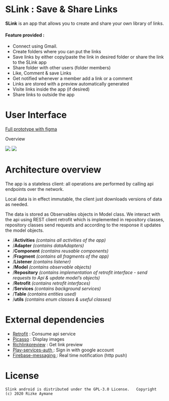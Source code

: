# SLink : Save & Share Links
**SLink** is an app that allows you to create and share your own library of links.

#### Feature provided :
- Connect using Gmail.
- Create folders where you can put the links
- Save links by either copy/paste the link in desired folder or share the link to the SLink app
- Share folder with other users (folder members)
- Like, Comment & save Links
- Get notified whenever a member add a link or a comment
- Links are stored with a preview automatically generated
- Visite links inside the app (if desired) 
- Share links to outside the app

# User Interface
[Full prototype with figma](https://www.figma.com/file/hHpYJ3TWeo1PSPcAVX0EEu/SLink?node-id=0%3A1 "Full prototype with figma")

Overview

 [![](https://slink.s3.us-east-2.amazonaws.com/overview1.png)](https://slink.s3.us-east-2.amazonaws.com/overview1.png)
[![](https://slink.s3.us-east-2.amazonaws.com/overview3.png)](https://slink.s3.us-east-2.amazonaws.com/overview3.png)

# Architecture overview
The app is a stateless client: all operations are performed
by calling api endpoints over the network.

Local data is in effect immutable, the client just downloads versions of data as needed. 

The data is stored as Observables objects in Model class. We interact with the api using REST client retrofit which is implemented in repository classes, repository classes send requests and according to the response it updates the model objects.  

- /**Activities**	*(contains all activities of the app)*
- /**Adapter**	*(contains dataAdapters)*
- /**Component**	*(contains reusable components)*
- /**Fragment** 	*(contains all fragments of the app)*
- /**Listener**	*(contains listener)*
- /**Model**		*(contains observable objects)*
- /**Repository**	*(contains implementation of retrofit interface - send requests to Api & update model’s objects)*
- /**Retrofit**	*(contains retrofit interfaces)*
- /**Services**	*(contains background services)*
- /**Table**		*(contains entities used)*
- /**utils**		*(contains enum classes & useful classes)*

# External dependencies
- [Retrofit](https://square.github.io/retrofit/ "Retrofit") : Consume api service
- [Picasso](https://github.com/square/picasso "Picasso") : Display images 
- [Richlinkpreview](https://github.com/ponnamkarthik/RichLinkPreview "Richlinkpreview") : Get link preview
- [Play-services-auth ](https://developers.google.com/identity/sign-in/android/start "Play-services-auth ") : Sign in with google account
- [Firebase-messaging ](https://firebase.google.com/docs/cloud-messaging "Firebase-messaging ") : Real time notification (http push)

# License

`Slink android is distributed under the GPL-3.0 License.  
Copyright (c) 2020 Rizke Aymane`



